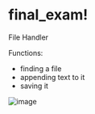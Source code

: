 # final_exam!
File Handler

Functions:
   - finding a file
   - appending text to it
   - saving it
  
![image](https://user-images.githubusercontent.com/93474979/171118322-b080cf2f-67d1-4bf9-828a-25fd82590f95.png)

